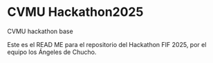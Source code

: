 # CVMU Hackathon2025
 CVMU hackathon base

Este es el READ ME para el repositorio del Hackathon FIF 2025, por el equipo los Ángeles de Chucho.
